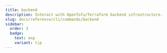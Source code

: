 ```yaml
---
title: backend
description: Interact with OpenTofu/Terraform backend infrastructure.
slug: docs/reference/cli/commands/backend
sidebar:
  order: 3
  badge:
    text: exp
    variant: tip
---
```


<!-- This page is intentionally empty. Commands are defined in `src/pages/docs/reference/cli/commands/[...slug.astro] -->
<!-- This file is a placeholder to ensure that other pages see commands in their sidebars, and so that the data is accessible in the docs collection. -->
